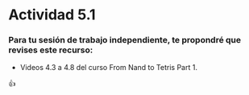 # Actividad 5.1

### Para tu sesión de trabajo independiente, te propondré que revises este recurso:

- Videos 4.3 a 4.8 del curso From Nand to Tetris Part 1.

:thumbsup: